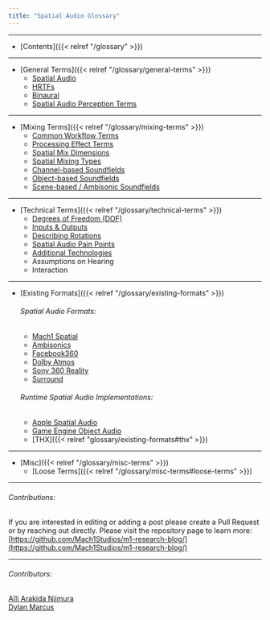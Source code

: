```yaml
---
title: "Spatial Audio Glossary"
---
```

---
- [Contents]({{< relref "/glossary" >}})
---
- [General Terms]({{< relref "/glossary/general-terms" >}})
	- [Spatial Audio](general-terms#spatial-audio)
	- [HRTFs](general-terms#HRTF)
	- [Binaural](general-terms#binaural)
	- [Spatial Audio Perception Terms](#general-terms#perception-terms)
---
- [Mixing Terms]({{< relref "/glossary/mixing-terms" >}})
	- [Common Workflow Terms](mixing-terms#workflow-terms)
	- [Processing Effect Terms](mixing-terms#processing-terms)
	- [Spatial Mix Dimensions](mixing-terms#mix-dimensions)
	- [Spatial Mixing Types](mixing-terms#mixing-types)
	- [Channel-based Soundfields](mixing-terms#channel-based)
	- [Object-based Soundfields](mixing-terms#object-based)
	- [Scene-based / Ambisonic Soundfields](mixing-terms#scene-based)
---
- [Technical Terms]({{< relref "/glossary/technical-terms" >}})
	- [Degrees of Freedom (DOF)](technical-terms#dof)
	- [Inputs & Outputs](https://research.mach1.tech/glossary/technical-terms#io)
	- [Describing Rotations](technical-terms#describing-rotations)
	- [Spatial Audio Pain Points](../technical-terms#painpoints)
	- [Additional Technologies](../technical-terms#tech)
	- Assumptions on Hearing
	- Interaction
---
- [Existing Formats]({{< relref "/glossary/existing-formats" >}})
	###### Spatial Audio Formats:
	- [Mach1 Spatial](existing-formats#mach1-spatial)
	- [Ambisonics](existing-formats#ambisonics)
	- [Facebook360](existing-formats#fb360)
	- [Dolby Atmos](existing-formats#dolby-atmos)
	- [Sony 360 Reality](existing-formats#sony-360)
	- [Surround](existing-formats#surround)
	###### Runtime Spatial Audio Implementations:
	- [Apple Spatial Audio](existing-formats#apple-spatial-audio)
	- [Game Engine Object Audio](existing-formats#game-engine-object-audio)
	- [THX]({{< relref "glossary/existing-formats#thx" >}})
---
- [Misc]({{< relref "/glossary/misc-terms" >}})
	- [Loose Terms]({{< relref "/glossary/misc-terms#loose-terms" >}})

---
###### Contributions:
If you are interested in editing or adding a post please create a Pull Request or by reaching out directly. 
Please visit the repository page to learn more: [https://github.com/Mach1Studios/m1-research-blog/](https://github.com/Mach1Studios/m1-research-blog/)

---
###### Contributors:
[Aïli Arakida Niimura](https://github.com/clpng)\
[Dylan Marcus](https://github.com/himwho)